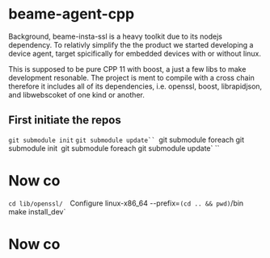 # beame-agent-cpp
Background, beame-insta-ssl is a heavy toolkit due to its nodejs dependency. To relativly simplify the the product we started developing a device agent, target spicifically for embedded devices with or without linux. 

This is supposed to be pure CPP 11 with boost, a just a few libs to make development resonable. The project is ment to compile with a cross chain therefore it includes all of its dependencies, i.e. openssl, boost, librapidjson, and libwebscoket of one kind or another. 



## First initiate the repos
`git submodule init`
`git submodule update``
`git submodule foreach git submodule init`
`git submodule foreach git submodule update`
``
# Now co
`cd lib/openssl/ 
`Configure linux-x86_64 --prefix=`(cd .. && pwd)`/bin
make install_dev`

# Now co
